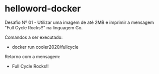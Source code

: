 # helloword-docker
Desafio Nº 01 - Utilizar uma imagem de até 2MB e imprimir a mensagem "Full Cycle Rocks!!" na linguagem Go.

Comandos a ser executado:

- docker run cooler2020/fullcycle

Retorno com a mensagem:

- Full Cycle Rocks!!

